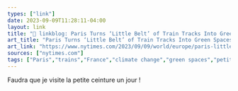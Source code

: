 ```yaml
---
types: ["link"]
date: 2023-09-09T11:28:11-04:00
layout: link
title: "🔗 linkblog: Paris Turns ‘Little Belt’ of Train Tracks Into Green Spaces - The New York Times'"
art_title: "Paris Turns ‘Little Belt’ of Train Tracks Into Green Spaces - The New York Times"
art_link: "https://www.nytimes.com/2023/09/09/world/europe/paris-little-belt-climate-change.html"
sources: ["nytimes.com"]
tags: ["Paris","trains","France","climate change","green spaces","petite ceinture"]
---
```

Faudra que je visite la petite ceinture un jour !  
 
